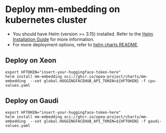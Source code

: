 # Deploy mm-embedding on kubernetes cluster

- You should have Helm (version >= 3.15) installed. Refer to the [Helm Installation Guide](https://helm.sh/docs/intro/install/) for more information.
- For more deployment options, refer to [helm charts README](https://github.com/opea-project/GenAIInfra/tree/main/helm-charts#readme).

## Deploy on Xeon

```
export HFTOKEN="insert-your-huggingface-token-here"
helm install mm-embedding oci://ghcr.io/opea-project/charts/mm-embedding  --set global.HUGGINGFACEHUB_API_TOKEN=${HFTOKEN} -f cpu-values.yaml
```

## Deploy on Gaudi

```
export HFTOKEN="insert-your-huggingface-token-here"
helm install mm-embedding oci://ghcr.io/opea-project/charts/mm-embedding  --set global.HUGGINGFACEHUB_API_TOKEN=${HFTOKEN} -f gaudi-values.yaml
```
